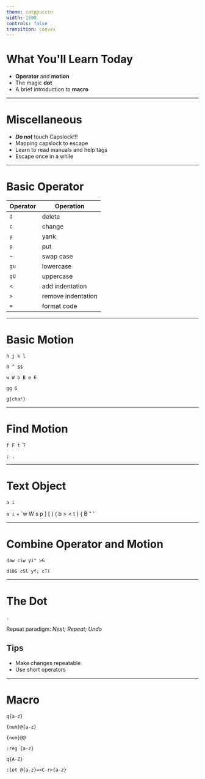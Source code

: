 ```yaml
---
theme: catppuccin
width: 1500
controls: false
transition: convex
---
```


# What You'll Learn Today

- **Operator** and **motion**
- The magic **dot**
- A brief introduction to **macro**

---

# Miscellaneous

- ***Do not*** touch Capslock!!!
- Mapping capslock to escape
- Learn to read manuals and help tags
- Escape once in a while

---

# Basic Operator

Operator | Operation
---|---
`d` | delete
`c` | change 
`y` | yank
`p` | put
`~` | swap case
`gu` | lowercase
`gU` | uppercase
`<` | add indentation
`>` | remove indentation 
`=` | format code

---

# Basic Motion

`h j k l`

`0 ^ $$`

`w W b B e E`

`gg G`

`g{char}`

---

# Find Motion

`f F t T`

`; ,`

---

# Text Object

`a i`

`a i` + `w W s p ] [ ) ( b > < t } { B " '

---

# Combine Operator and Motion

`daw ciw yi" >G`

`d10G c5l yf; cT(`

---

# The Dot

`.`

Repeat paradigm: *Next; Repeat; Undo*

## **Tips**

- Make changes repeatable
- Use short operators

---

# Macro

`q{a-z}`

`{num}@{a-z}`

`{num}@@`

`:reg {a-z}`

`q{A-Z}`

`:let @{a-z}=<C-r>{a-z}`